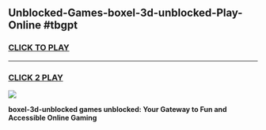 
## Unblocked-Games-boxel-3d-unblocked-Play-Online #tbgpt
<h3>
<a href="https://news.freeplayer.one?title=boxel-3d-unblocked&ref=3">CLICK TO PLAY</a></h3>
<hr>

<h3>
<a href="https://news.freeplayer.one?title=boxel-3d-unblocked&ref=3">CLICK 2 PLAY</a>
  
</h3>

<a href="https://news.freeplayer.one?title=boxel-3d-unblocked&ref=3"><img src="https://clearcache.store/games.png"></a>


**boxel-3d-unblocked games unblocked: Your Gateway to Fun and Accessible Online Gaming**
